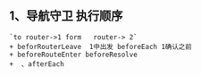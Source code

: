 ## 1、导航守卫 执行顺序
	`to router->1 form   router-> 2`
	+ beforRouterLeave  1中出发 beforeEach 1确认之前
	+ beforeRouteEnter beforeResolve
	+  、afterEach